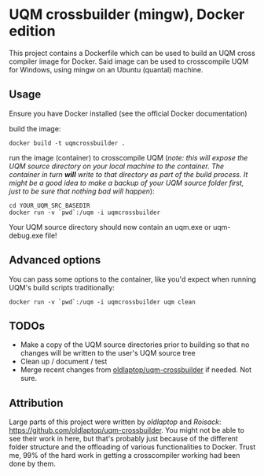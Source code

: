 # UQM crossbuilder (mingw), Docker edition #

This project contains a Dockerfile which can be used to build an UQM cross compiler image for Docker.
Said image can be used to crosscompile UQM for Windows, using mingw on an Ubuntu (quantal) machine.

## Usage ##

Ensure you have Docker installed (see the official Docker documentation)

build the image:

    docker build -t uqmcrossbuilder .


run the image (container) to crosscompile UQM (*note: this will expose the UQM source directory on your local machine to the container. The container in turn **will** write to that directory as part of the build process. It might be a good idea to make a backup of your UQM source folder first, just to be sure that nothing bad will happen*):

    cd YOUR_UQM_SRC_BASEDIR
    docker run -v `pwd`:/uqm -i uqmcrossbuilder

Your UQM source directory should now contain an uqm.exe or uqm-debug.exe file!

## Advanced options ##
You can pass some options to the container, like you'd expect when running UQM's build scripts traditionally:

    docker run -v `pwd`:/uqm -i uqmcrossbuilder uqm clean


## TODOs ##

* Make a copy of the UQM source directories prior to building so that no changes will be written to the user's UQM source tree
* Clean up / document / test
* Merge recent changes from [oldlaptop/uqm-crossbuilder](https://github.com/oldlaptop/uqm-crossbuilder) if needed. Not sure.


## Attribution ##

Large parts of this project were written by *oldlaptop* and *Roisack*: https://github.com/oldlaptop/uqm-crossbuilder. You might not be able to see their work in here, but that's probably just because of the different folder structure and the offloading of various functionalities to Docker. Trust me, 99% of the hard work in getting a crosscompiler working had been done by them.